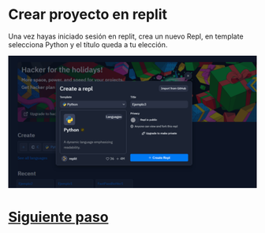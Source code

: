 # Crear proyecto en replit

Una vez hayas iniciado sesión en replit, crea un nuevo Repl, en template selecciona Python y el título queda a tu elección.

![paso4.1](https://github.com/VictorFloresJuarez/Bots-de-Discord/blob/main/Recursos/paso4.1.png?raw=true)


# [Siguiente paso](https://github.com/VictorFloresJuarez/Bots-de-Discord/blob/main/Documentaci%C3%B3n/Activar%20bot.md)
